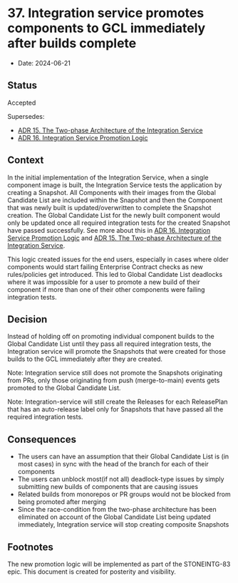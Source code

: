 # 37. Integration service promotes components to GCL immediately after builds complete

* Date: 2024-06-21

## Status

Accepted

Supersedes:

- [ADR 15. The Two-phase Architecture of the Integration Service](0015-integration-service-two-phase-architecture.html)
- [ADR 16. Integration Service Promotion Logic](0016-integration-service-promotion-logic.html)

## Context

In the initial implementation of the Integration Service, when a single component image is built, the
Integration Service tests the application by creating a Snapshot.
All Components with their images from the Global Candidate List are included within the Snapshot and then the Component
that was newly built is updated/overwritten to complete the Snapshot creation.
The Global Candidate List for the newly built component would only be updated once all required integration tests
for the created Snapshot have passed successfully.
See more about this in [ADR 16. Integration Service Promotion Logic](0016-integration-service-promotion-logic.html) and
[ADR 15. The Two-phase Architecture of the Integration Service](0015-integration-service-two-phase-architecture.html).

This logic created issues for the end users, especially in cases where older components would start failing
Enterprise Contract checks as new rules/policies get introduced. This led to Global Candidate List deadlocks where
it was impossible for a user to promote a new build of their component if more than one of their other components were
failing integration tests.

## Decision

Instead of holding off on promoting individual component builds to the Global Candidate List until they pass
all required integration tests, the Integration service will promote the Snapshots that were created
for those builds to the GCL immediately after they are created.

Note: Integration service still does not promote the Snapshots originating from PRs, only those originating from
push (merge-to-main) events gets promoted to the Global Candidate List.

Note: Integration-service will still create the Releases for each ReleasePlan that has an auto-release label only for
Snapshots that have passed all the required integration tests.

## Consequences

* The users can have an assumption that their Global Candidate List is (in most cases) in sync
  with the head of the branch for each of their components
* The users can unblock most(if not all) deadlock-type issues by simply submitting new builds of
  components that are causing issues
* Related builds from monorepos or PR groups would not be blocked from being promoted after merging
* Since the race-condition from the two-phase architecture has been eliminated on account of the Global Candidate List
  being updated immediately, Integration service will stop creating composite Snapshots

## Footnotes

The new promotion logic will be implemented as part of the STONEINTG-83 epic.
This document is created for posterity and visibility.

[Global Candidate List]: ../architecture/integration-service.html
